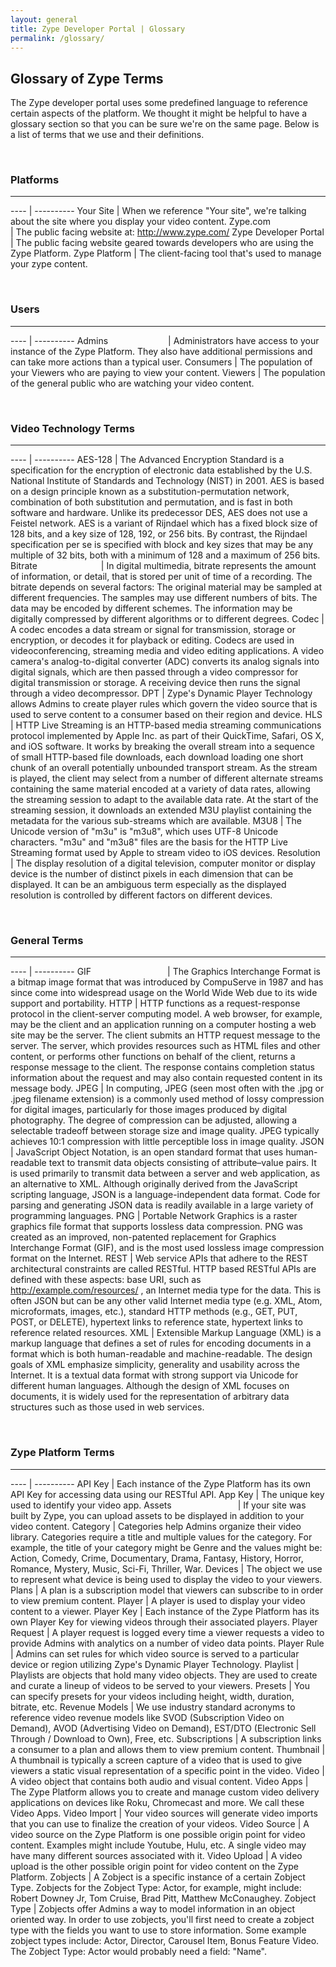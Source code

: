 ```yaml
---
layout: general
title: Zype Developer Portal | Glossary
permalink: /glossary/
---
```


## Glossary of Zype Terms

The Zype developer portal uses some predefined language to reference certain aspects of the platform. We thought it might be helpful to have a glossary section so that you can be sure
we're on the same page. Below is a list of terms that we use and their definitions.

<br>

### Platforms
<hr>

---- | ----------
Your Site | When we reference "Your site", we're talking about the site where you display your video content.
<span style="margin-right: 82px;">Zype.com</span> | The public facing website at: http://www.zype.com/
Zype Developer Portal | The public facing website geared towards developers who are using the Zype Platform.
Zype Platform | The client-facing tool that's used to manage your zype content.

<br>

### Users
<hr>


---- | ----------
<span style="margin-right: 92px;">Admins</span> | Administrators have access to your instance of the Zype Platform. They also have additional permissions and can take more actions than a typical user.
Consumers | The population of your Viewers who are paying to view your content.
Viewers | The population of the general public who are watching your video content.

<br>

### Video Technology Terms
<hr>

---- | ----------
AES-128 | The Advanced Encryption Standard is a specification for the encryption of electronic data established by the U.S. National Institute of Standards and Technology (NIST) in 2001. AES is based on a design principle known as a substitution-permutation network, combination of both substitution and permutation, and is fast in both software and hardware. Unlike its predecessor DES, AES does not use a Feistel network. AES is a variant of Rijndael which has a fixed block size of 128 bits, and a key size of 128, 192, or 256 bits. By contrast, the Rijndael specification per se is specified with block and key sizes that may be any multiple of 32 bits, both with a minimum of 128 and a maximum of 256 bits.
<span style="margin-right: 98px;">Bitrate</span> | In digital multimedia, bitrate represents the amount of information, or detail, that is stored per unit of time of a recording. The bitrate depends on several factors: The original material may be sampled at different frequencies. The samples may use different numbers of bits. The data may be encoded by different schemes. The information may be digitally compressed by different algorithms or to different degrees.
Codec | A codec encodes a data stream or signal for transmission, storage or encryption, or decodes it for playback or editing. Codecs are used in videoconferencing, streaming media and video editing applications. A video camera's analog-to-digital converter (ADC) converts its analog signals into digital signals, which are then passed through a video compressor for digital transmission or storage. A receiving device then runs the signal through a video decompressor.
DPT | Zype's Dynamic Player Technology allows Admins to create player rules which govern the video source that is used to serve content to a consumer based on their region and device.
HLS | HTTP Live Streaming is an HTTP-based media streaming communications protocol implemented by Apple Inc. as part of their QuickTime, Safari, OS X, and iOS software. It works by breaking the overall stream into a sequence of small HTTP-based file downloads, each download loading one short chunk of an overall potentially unbounded transport stream. As the stream is played, the client may select from a number of different alternate streams containing the same material encoded at a variety of data rates, allowing the streaming session to adapt to the available data rate. At the start of the streaming session, it downloads an extended M3U playlist containing the metadata for the various sub-streams which are available.
M3U8 | The Unicode version of "m3u" is "m3u8", which uses UTF-8 Unicode characters. "m3u" and "m3u8" files are the basis for the HTTP Live Streaming format used by Apple to stream video to iOS devices.
Resolution | The display resolution of a digital television, computer monitor or display device is the number of distinct pixels in each dimension that can be displayed. It can be an ambiguous term especially as the displayed resolution is controlled by different factors on different devices.

<br>

### General Terms
<hr>

---- | ----------
<span style="margin-right: 118px;">GIF</span> | The Graphics Interchange Format is a bitmap image format that was introduced by CompuServe in 1987 and has since come into widespread usage on the World Wide Web due to its wide support and portability.
HTTP | HTTP functions as a request-response protocol in the client-server computing model. A web browser, for example, may be the client and an application running on a computer hosting a web site may be the server. The client submits an HTTP request message to the server. The server, which provides resources such as HTML files and other content, or performs other functions on behalf of the client, returns a response message to the client. The response contains completion status information about the request and may also contain requested content in its message body.
JPEG | In computing, JPEG (seen most often with the .jpg or .jpeg filename extension) is a commonly used method of lossy compression for digital images, particularly for those images produced by digital photography. The degree of compression can be adjusted, allowing a selectable tradeoff between storage size and image quality. JPEG typically achieves 10:1 compression with little perceptible loss in image quality.
JSON | JavaScript Object Notation, is an open standard format that uses human-readable text to transmit data objects consisting of attribute–value pairs. It is used primarily to transmit data between a server and web application, as an alternative to XML. Although originally derived from the JavaScript scripting language, JSON is a language-independent data format. Code for parsing and generating JSON data is readily available in a large variety of programming languages.
PNG | Portable Network Graphics is a raster graphics file format that supports lossless data compression. PNG was created as an improved, non-patented replacement for Graphics Interchange Format (GIF), and is the most used lossless image compression format on the Internet.
REST | Web service APIs that adhere to the REST architectural constraints are called RESTful. HTTP based RESTful APIs are defined with these aspects: base URI, such as http://example.com/resources/ , an Internet media type for the data. This is often JSON but can be any other valid Internet media type (e.g. XML, Atom, microformats, images, etc.), standard HTTP methods (e.g., GET, PUT, POST, or DELETE), hypertext links to reference state, hypertext links to reference related resources.
XML | Extensible Markup Language (XML) is a markup language that defines a set of rules for encoding documents in a format which is both human-readable and machine-readable. The design goals of XML emphasize simplicity, generality and usability across the Internet. It is a textual data format with strong support via Unicode for different human languages. Although the design of XML focuses on documents, it is widely used for the representation of arbitrary data structures such as those used in web services.

<br>

### Zype Platform Terms
<hr>

---- | ----------
API Key | Each instance of the Zype Platform has its own API Key for accessing data using our RESTful API.
App Key | The unique key used to identify your video app.
<span style="margin-right: 102px;">Assets</span> | If your site was built by Zype, you can upload assets to be displayed in addition to your video content.
Category | Categories help Admins organize their video library. Categories require a title and multiple values for the category. For example, the title of your category might be Genre and the values might be: Action, Comedy, Crime, Documentary, Drama, Fantasy, History, Horror, Romance, Mystery, Music, Sci-Fi, Thriller, War.
Devices | The object we use to represent what device is being used to display the video to your viewers.
Plans | A plan is a subscription model that viewers can subscribe to in order to view premium content.
Player | A player is used to display your video content to a viewer.
Player Key | Each instance of the Zype Platform has its own Player Key for viewing videos through their associated players.
Player Request | A player request is logged every time a viewer requests a video to provide Admins with analytics on a number of video data points.
Player Rule | Admins can set rules for which video source is served to a particular device or region utilizing Zype's Dynamic Player Technology.
Playlist | Playlists are objects that hold many video objects. They are used to create and curate a lineup of videos to be served to your viewers.
Presets | You can specify presets for your videos including height, width, duration, bitrate, etc.
Revenue Models | We use industry standard acronyms to reference video revenue models like SVOD (Subscription Video on Demand), AVOD (Advertising Video on Demand), EST/DTO (Electronic Sell Through / Download to Own), Free, etc.
Subscriptions | A subscription links a consumer to a plan and allows them to view premium content.
Thumbnail | A thumbnail is typically a screen capture of a video that is used to give viewers a static visual representation of a specific point in the video.
Video | A video object that contains both audio and visual content.
Video Apps | The Zype Platform allows you to create and manage custom video delivery applications on devices like Roku, Chromecast and more. We call these Video Apps.
Video Import | Your video sources will generate video imports that you can use to finalize the creation of your videos.
Video Source | A video source on the Zype Platform is one possible origin point for video content. Examples might include Youtube, Hulu, etc. A single video may have many different sources associated with it.
Video Upload | A video upload is the other possible origin point for video content on the Zype Platform.
Zobjects | A Zobject is a specific instance of a certain Zobject Type. Zobjects for the Zobject Type: Actor, for example, might include: Robert Downey Jr, Tom Cruise, Brad Pitt, Matthew McConaughey.
Zobject Type | Zobjects offer Admins a way to model information in an object oriented way. In order to use zobjects, you'll first need to create a zobject type with the fields you want to use to store information. Some example zobject types include: Actor, Director, Carousel Item, Bonus Feature Video. The Zobject Type: Actor would probably need a field: "Name".
